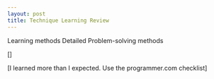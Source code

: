 ```yaml
---
layout: post
title: Technique Learning Review
---
```

Learning methods
  Detailed
  Problem-solving methods

 []

 [I learned more than I expected. Use the programmer.com checklist]
